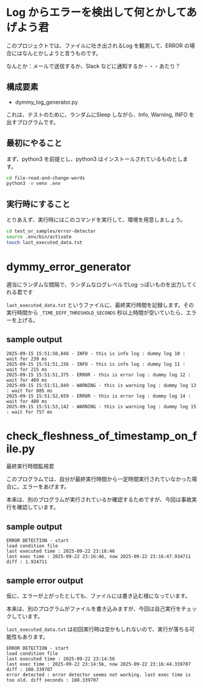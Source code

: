 # Log からエラーを検出して何とかしてあげよう君

このプロジェクトでは、ファイルに吐き出されるLog を観測して、ERROR の場合にはなんとかしようと言うものです。

なんとか：メールで送信するか、Slack などに通知するか・・・あたり？

## 構成要素

- dymmy_log_generator.py

これは、テストのために、ランダムにSleep しながら、Info, Warning, INFO を出すプログラムです。

## 最初にやること

まず、python3 を前提とし、python3 はインストールされているものとします。

```bash
cd file-read-and-change-words
python3 -m venv .env
```

## 実行時にすること

とりあえず、実行時にはこのコマンドを実行して、環境を用意しましょう。

```bash 
cd test_or_samples/error-detector
source .env/bin/activate
touch last_executed_data.txt
```

# dymmy_error_generator

適当にランダムな間隔で、ランダムなログレベルでLog っぽいものを出力してくれる君です

`last_executed_data.txt` というファイルに、最終実行時間を記録します。その実行時間から `_TIME_DIFF_THRESHOLD_SECONDS` 秒以上時間が空いていたら、エラーを上げる。

## sample output

```
2025-09-15 15:51:50,848 - INFO - this is info log : dummy log 10 : wait for 239 ms
2025-09-15 15:51:51,156 - INFO - this is info log : dummy log 11 : wait for 215 ms
2025-09-15 15:51:51,375 - ERROR - this is error log : dummy log 12 : wait for 469 ms
2025-09-15 15:51:51,849 - WARNING - this is warning log : dummy log 13 : wait for 805 ms
2025-09-15 15:51:52,659 - ERROR - this is error log : dummy log 14 : wait for 480 ms
2025-09-15 15:51:53,142 - WARNING - this is warning log : dummy log 15 : wait for 757 ms
```

# check_fleshness_of_timestamp_on_file.py

最終実行時間監視君

このプログラムでは、自分が最終実行時間から一定時間実行されていなかった場合に。エラーをあげます。

本来は、別のプログラムが実行されているか確認するためですが、今回は事故実行を確認しています。

## sample output 

```
ERROR DETECTION - start
load condition file
last executed time : 2025-09-22 23:16:46
last exec time : 2025-09-22 23:16:46, now 2025-09-22 23:16:47.934711
diff : 1.934711
```

## sample error output

仮に、エラーが上がったとしても、ファイルには書き込む様になっています。

本来は、別のプログラムがファイルを書き込みますが、今回は自己実行をチェックしています。

`last_executed_data.txt` は初回実行時は空かもしれないので、実行が落ちる可能性もあります。

```
ERROR DETECTION - start
load condition file
last executed time : 2025-09-22 23:14:56
last exec time : 2025-09-22 23:14:56, now 2025-09-22 23:16:44.339707
diff : 108.339707
error detected : error detector seems not working. last exec time is too old. diff seconds : 108.339707
```